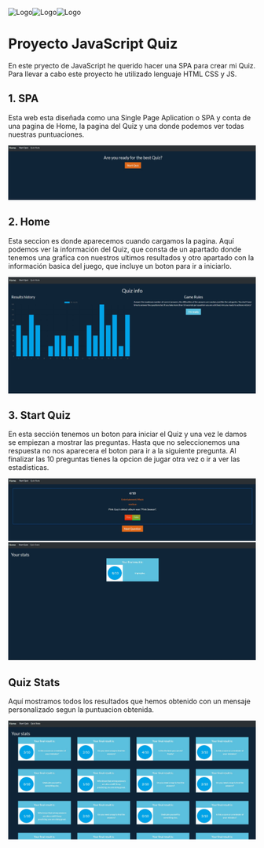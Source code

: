 ![Logo]()![Logo]()![Logo]()

# Proyecto JavaScript Quiz

En este pryecto de JavaScript he querido hacer una SPA para crear mi Quiz. Para llevar a cabo este proyecto he utilizado lenguaje HTML CSS y JS.

## 1. SPA

Esta web esta diseñada como una Single Page Aplication o SPA y conta de una pagina de Home, la pagina del Quiz y una donde podemos ver todas nuestras puntuaciones.

![App Screenshot](./assets/captures/start-quiz.jpg)

## 2. Home

Esta seccion es donde aparecemos cuando cargamos la pagina. Aquí podemos ver la información del Quiz, que consta de un apartado donde tenemos una grafica con nuestros ultimos resultados y otro apartado con la información basica del juego, que incluye un boton para ir a iniciarlo.

![App Screenshot](./assets/captures/quiz-home.jpg)

## 3. Start Quiz

En esta sección tenemos un boton para iniciar el Quiz y una vez le damos se empiezan a mostrar las preguntas. Hasta que no seleccionemos una respuesta no nos aparecera el boton para ir a la siguiente pregunta. Al finalizar las 10 preguntas tienes la opcion de jugar otra vez o ir a ver las estadisticas.

![App Screenshot](./assets/captures/quiz-question.jpg)
![App Screenshot](./assets/captures/final-quiz-stats.jpg)

## Quiz Stats

Aquí mostramos todos los resultados que hemos obtenido con un mensaje personalizado segun la puntuacion obtenida.

![App Screenshot](./assets/captures/quiz-stats.jpg)